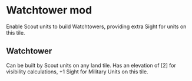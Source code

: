 # Watchtower mod
Enable Scout units to build Watchtowers, providing extra Sight for units on this tile.

## Watchtower
Can be built by Scout units on any land tile. Has an elevation of [2] for visibility calculations, +1 Sight for Military Units on this tile.